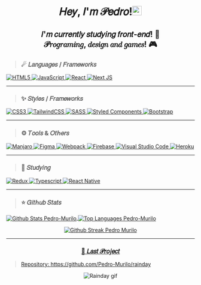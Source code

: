 <h1 align="center"><strong>𝐻𝑒𝑦, 𝐼'𝑚 𝒫𝑒𝑑𝑟𝑜!</strong><img src="https://media.giphy.com/media/hvRJCLFzcasrR4ia7z/giphy.gif" width="25px"></h1>

<h2 align="center"><strong>𝐼'𝑚 𝑐𝑢𝑟𝑟𝑒𝑛𝑡𝑙𝑦 𝑠𝑡𝑢𝑑𝑦𝑖𝑛𝑔 𝑓𝑟𝑜𝑛𝑡-𝑒𝑛𝑑! 📂 </br> 𝒫𝑟𝑜𝑔𝑟𝑎𝑚𝑖𝑛𝑔, 𝑑𝑒𝑠𝑖𝑔𝑛 𝑎𝑛𝑑 𝑔𝑎𝑚𝑒𝑠! 🎮</strong></h2>

>### ☄ 𝐿𝑎𝑛𝑔𝑢𝑎𝑔𝑒𝑠 / 𝐹𝑟𝑎𝑚𝑒𝑤𝑜𝑟𝑘𝑠
<a href="https://github.com/Pedro-Murilo/">
  <img alt="HTML5" src="https://img.shields.io/badge/HTML5-E34F26?style=for-the-badge&logo=html5&logoColor=white" />
</a>
<a href="https://github.com/Pedro-Murilo/">
  <img alt="JavaScript" src="https://img.shields.io/badge/javascript%20-%23323330.svg?&style=for-the-badge&logo=javascript&logoColor=%23F7DF1E"/>
</a>
<a href="https://github.com/Pedro-Murilo/">
  <img alt="React" src="https://img.shields.io/badge/React-20232A?style=for-the-badge&logo=react&logoColor=61DAFB" />
 </a>
 <a href="https://github.com/Pedro-Murilo/">
  <img alt="Next JS" src="https://img.shields.io/badge/next%20js%20-%23000000.svg?&style=for-the-badge&logo=next.js&logoColor=white"/>
</a>

---
>### ✨ 𝑆𝑡𝑦𝑙𝑒𝑠 / 𝐹𝑟𝑎𝑚𝑒𝑤𝑜𝑟𝑘𝑠
<a href="https://github.com/Pedro-Murilo/">
  <img alt="CSS3" src="https://img.shields.io/badge/CSS3-1572B6?style=for-the-badge&logo=css3&logoColor=white" />
</a>

<a href="https://github.com/Pedro-Murilo/">
  <img alt="TailwindCSS" src="https://img.shields.io/badge/tailwindcss%20-%2338B2AC.svg?&style=for-the-badge&logo=tailwind-css&logoColor=white"/>
</a>

<a href="https://github.com/Pedro-Murilo/">
  <img alt="SASS" src="https://img.shields.io/badge/SASS%20-hotpink.svg?&style=for-the-badge&logo=SASS&logoColor=white"/>
</a>

<a href="https://github.com/Pedro-Murilo/">
   <img alt="Styled Components" src="https://img.shields.io/badge/-Styled_Components-db7092?style=for-the-badge&logo=styled-components&logoColor=000" />
</a>

<a href="https://github.com/Pedro-Murilo/">
  <img alt="Bootstrap" src="https://img.shields.io/badge/bootstrap%20-%23563D7C.svg?&style=for-the-badge&logo=bootstrap&logoColor=white"/>
</a>

---
>### ⚙ 𝑇𝑜𝑜𝑙𝑠 & 𝑂𝑡ℎ𝑒𝑟𝑠

<a href="https://github.com/Pedro-Murilo/">
  <img alt="Manjaro" src="https://img.shields.io/badge/manjaro-%23323330.svg?&style=for-the-badge&logo=manjaro&logoColor=35BF5C" />
</a>

<a href="https://github.com/Pedro-Murilo/">
  <img alt="Figma" src="https://img.shields.io/badge/figma%20-%23F24E1E.svg?&style=for-the-badge&logo=figma&logoColor=white"/>
</a>

<a href="https://github.com/Pedro-Murilo/">
  <img alt="Webpack" src="https://img.shields.io/badge/webpack%20-%238DD6F9.svg?&style=for-the-badge&logo=webpack&logoColor=black" />
</a>

<a href="https://github.com/Pedro-Murilo/">
  <img alt="Firebase" src="https://img.shields.io/badge/firebase%20-%23039BE5.svg?&style=for-the-badge&logo=firebase"/>
</a>

<a href="https://github.com/Pedro-Murilo/">
  <img alt="Visual Studio Code" src="https://img.shields.io/badge/-Visual_Studio_Code-007ACC?style=for-the-badge&logo=visual-studio-code&logoColor=white"/>
</a>

<a href="https://github.com/Pedro-Murilo/">
  <img alt="Heroku" src="https://img.shields.io/badge/heroku%20-%23430098.svg?&style=for-the-badge&logo=heroku&logoColor=white"/>
</a>

---
>### 📒 𝑆𝑡𝑢𝑑𝑦𝑖𝑛𝑔
<a href="https://github.com/Pedro-Murilo/"> 
  <img alt="Redux" src="https://img.shields.io/badge/redux%20-%23593d88.svg?&style=for-the-badge&logo=redux&logoColor=white"/>
</a>
<a href="https://github.com/Pedro-Murilo/">
  <img alt="Typescript" src="https://img.shields.io/badge/TypeScript-007ACC?style=for-the-badge&logo=typescript&logoColor=white" />
</a>
<a href="https://github.com/Pedro-Murilo/"> 
  <img alt="React Native" src="https://img.shields.io/badge/react_native%20-%2320232a.svg?&style=for-the-badge&logo=react&logoColor=%2361DAFB"/>
</a>

---
>### ⭐ 𝐺𝑖𝑡ℎ𝑢𝑏 𝑆𝑡𝑎𝑡𝑠
<a href="https://github.com/Pedro-Murilo/">
<img align="center" src="https://github-readme-stats.vercel.app/api?username=Pedro-Murilo&count_private=true&bg_color=DEG,222,B22222&text_color=000&title_color=FF8C00&hide_border=true&line_height=24&show_icons=true&icon_color=FF0000&custom_title=Stats&hide=issues" alt="Github Stats Pedro-Murilo" />
</a>

<a href="https://github.com/Pedro-Murilo/">
 <img align="center" src="https://github-readme-stats.vercel.app/api/top-langs/?username=Pedro-Murilo&hide=php,handlebars&langs_count=7&layout=compact&card_width=305&hide_border=true&bg_color=DEG,B22222,222&text_color=000&title_color=FF8C00" alt="Top Languages Pedro-Murilo" />
</p>

<p align="center">
  <img align="center" src="https://github-readme-streak-stats.herokuapp.com/?user=Pedro-Murilo&hide_border=true&background=f0dec7&ring=ed0000&sideNums=f58f22&currStreakNum=e80000" alt="Github Streak Pedro Murilo" />
</p>

---
<h3 align="center">🌟 𝐿𝑎𝑠𝑡 𝒫𝑟𝑜𝑗𝑒𝑐𝑡</h3>

> Repository: https://github.com/Pedro-Murilo/rainday

<p align="center"><img src="https://github.com/Pedro-Murilo/rainday/blob/main/.github/rainday-vid.gif" alt="Rainday gif"/></p>
